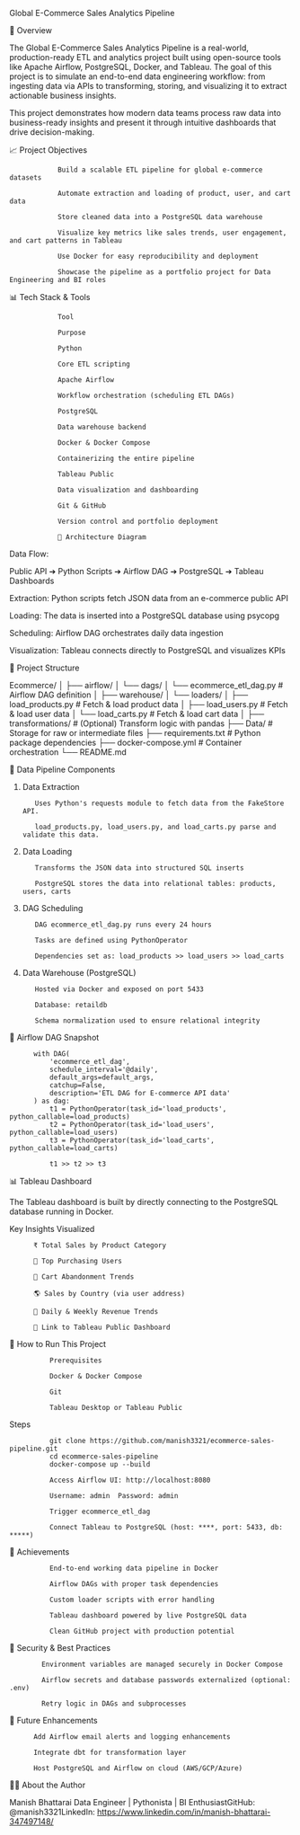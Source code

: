 Global E-Commerce Sales Analytics Pipeline


🚀 Overview

The Global E-Commerce Sales Analytics Pipeline is a real-world, production-ready ETL and analytics project built using open-source tools like Apache Airflow, PostgreSQL, Docker, and Tableau. The goal of this project is to simulate an end-to-end data engineering workflow: from ingesting data via APIs to transforming, storing, and visualizing it to extract actionable business insights.

This project demonstrates how modern data teams process raw data into business-ready insights and present it through intuitive dashboards that drive decision-making.


📈 Project Objectives

                Build a scalable ETL pipeline for global e-commerce datasets
                
                Automate extraction and loading of product, user, and cart data
                
                Store cleaned data into a PostgreSQL data warehouse
                
                Visualize key metrics like sales trends, user engagement, and cart patterns in Tableau
                
                Use Docker for easy reproducibility and deployment
                
                Showcase the pipeline as a portfolio project for Data Engineering and BI roles

📊 Tech Stack & Tools
                
                Tool
                
                Purpose
                
                Python
                
                Core ETL scripting
                
                Apache Airflow
                
                Workflow orchestration (scheduling ETL DAGs)
                
                PostgreSQL
                
                Data warehouse backend
                
                Docker & Docker Compose
                
                Containerizing the entire pipeline
                
                Tableau Public
                
                Data visualization and dashboarding
                
                Git & GitHub
                
                Version control and portfolio deployment
                
                🛀 Architecture Diagram

Data Flow:

Public API ➔ Python Scripts ➔ Airflow DAG ➔ PostgreSQL ➔ Tableau Dashboards

Extraction: Python scripts fetch JSON data from an e-commerce public API

Loading: The data is inserted into a PostgreSQL database using psycopg

Scheduling: Airflow DAG orchestrates daily data ingestion

Visualization: Tableau connects directly to PostgreSQL and visualizes KPIs

📁 Project Structure

Ecommerce/
│
├── airflow/
│   └── dags/
│       └── ecommerce_etl_dag.py        # Airflow DAG definition
│
├── warehouse/
│   └── loaders/
│       ├── load_products.py            # Fetch & load product data
│       ├── load_users.py               # Fetch & load user data
│       └── load_carts.py               # Fetch & load cart data
│
├── transformations/                   # (Optional) Transform logic with pandas
├── Data/                               # Storage for raw or intermediate files
├── requirements.txt                    # Python package dependencies
├── docker-compose.yml                 # Container orchestration
└── README.md

🔄 Data Pipeline Components

1. Data Extraction

          Uses Python's requests module to fetch data from the FakeStore API.
          
          load_products.py, load_users.py, and load_carts.py parse and validate this data.

2. Data Loading

          Transforms the JSON data into structured SQL inserts
          
          PostgreSQL stores the data into relational tables: products, users, carts

3. DAG Scheduling

          DAG ecommerce_etl_dag.py runs every 24 hours
          
          Tasks are defined using PythonOperator
          
          Dependencies set as: load_products >> load_users >> load_carts

4. Data Warehouse (PostgreSQL)

          Hosted via Docker and exposed on port 5433
          
          Database: retaildb
          
          Schema normalization used to ensure relational integrity

📆 Airflow DAG Snapshot

          with DAG(
              'ecommerce_etl_dag',
              schedule_interval='@daily',
              default_args=default_args,
              catchup=False,
              description='ETL DAG for E-commerce API data'
          ) as dag:
              t1 = PythonOperator(task_id='load_products', python_callable=load_products)
              t2 = PythonOperator(task_id='load_users', python_callable=load_users)
              t3 = PythonOperator(task_id='load_carts', python_callable=load_carts)
          
              t1 >> t2 >> t3

📊 Tableau Dashboard

The Tableau dashboard is built by directly connecting to the PostgreSQL database running in Docker.

Key Insights Visualized

          ₹ Total Sales by Product Category
          
          👨️ Top Purchasing Users
          
          🛒 Cart Abandonment Trends
          
          🌎 Sales by Country (via user address)
          
          📅 Daily & Weekly Revenue Trends
          
          🔗 Link to Tableau Public Dashboard

🚪 How to Run This Project

              Prerequisites
              
              Docker & Docker Compose
              
              Git
              
              Tableau Desktop or Tableau Public

Steps

              git clone https://github.com/manish3321/ecommerce-sales-pipeline.git
              cd ecommerce-sales-pipeline
              docker-compose up --build

              Access Airflow UI: http://localhost:8080
              
              Username: admin  Password: admin
              
              Trigger ecommerce_etl_dag
              
              Connect Tableau to PostgreSQL (host: ****, port: 5433, db: *****)

🚀 Achievements

              End-to-end working data pipeline in Docker
              
              Airflow DAGs with proper task dependencies
              
              Custom loader scripts with error handling
              
              Tableau dashboard powered by live PostgreSQL data
              
              Clean GitHub project with production potential



🚪 Security & Best Practices

            Environment variables are managed securely in Docker Compose
            
            Airflow secrets and database passwords externalized (optional: .env)
            
            Retry logic in DAGs and subprocesses



📕 Future Enhancements

          Add Airflow email alerts and logging enhancements
          
          Integrate dbt for transformation layer
          
          Host PostgreSQL and Airflow on cloud (AWS/GCP/Azure)
          


👨‍💼 About the Author

Manish Bhattarai
Data Engineer | Pythonista | BI EnthusiastGitHub: @manish3321LinkedIn: https://www.linkedin.com/in/manish-bhattarai-347497148/


